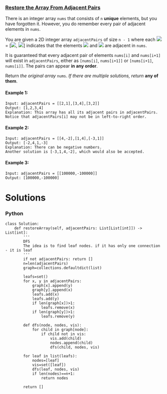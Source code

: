 ### [Restore the Array From Adjacent Pairs](https://leetcode.com/problems/restore-the-array-from-adjacent-pairs/) <br>

There is an integer array `nums` that consists of `n` **unique** elements, but you have forgotten it. However, you do remember every pair of adjacent elements in `nums`.

You are given a 2D integer array `adjacentPairs` of size `n - 1` where each <img src="https://render.githubusercontent.com/render/math?math=adjacentPairs[i]"> = [<img src="https://render.githubusercontent.com/render/math?math=u_i">, <img src="https://render.githubusercontent.com/render/math?math=v_i">] indicates that the elements <img src="https://render.githubusercontent.com/render/math?math=u_i"> and <img src="https://render.githubusercontent.com/render/math?math=v_i"> are adjacent in `nums`.

It is guaranteed that every adjacent pair of elements `nums[i]` and `nums[i+1]` will exist in `adjacentPairs`, either as `[nums[i]`, `nums[i+1]]` or `[nums[i+1]`, `nums[i]]`. The pairs can appear **in any order**.

Return *the original array* `nums`. *If there are multiple solutions, return* **any of them**.



#### Example 1:

```
Input: adjacentPairs = [[2,1],[3,4],[3,2]]
Output: [1,2,3,4]
Explanation: This array has all its adjacent pairs in adjacentPairs.
Notice that adjacentPairs[i] may not be in left-to-right order.

```

#### Example 2:

```
Input: adjacentPairs = [[4,-2],[1,4],[-3,1]]
Output: [-2,4,1,-3]
Explanation: There can be negative numbers.
Another solution is [-3,1,4,-2], which would also be accepted.

```

#### Example 3:

```
Input: adjacentPairs = [[100000,-100000]]
Output: [100000,-100000]

```


# Solutions

### Python
```
class Solution:
    def restoreArray(self, adjacentPairs: List[List[int]]) -> List[int]:
        '''
        DFS
        The idea is to find leaf nodes. if it has only one connection - it is leaf
        '''
        if not adjacentPairs: return []
        n=len(adjacentPairs)
        graph=collections.defaultdict(list)
        
        leafs=set()
        for x, y in adjacentPairs:
            graph[x].append(y)
            graph[y].append(x)
            leafs.add(x)
            leafs.add(y)
            if len(graph[x])>1:
                leafs.remove(x)
            if len(graph[y])>1:
                leafs.remove(y)
            
        def dfs(node, nodes, vis):
            for child in graph[node]:
                if child not in vis:
                    vis.add(child)
                    nodes.append(child)
                    dfs(child, nodes, vis)
                    
        for leaf in list(leafs):
            nodes=[leaf]
            vis=set([leaf])
            dfs(leaf, nodes, vis)
            if len(nodes)==n+1:
                return nodes
        
        return []

```
